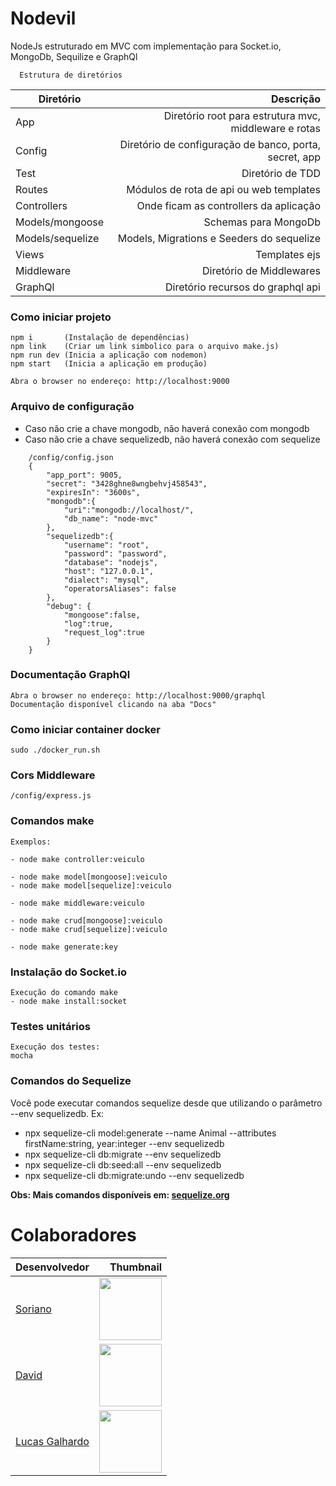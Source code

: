 # Nodevil
NodeJs estruturado em MVC com implementação para Socket.io, MongoDb, Sequilize e GraphQl

```
  Estrutura de diretórios
```

Diretório | Descrição
--------- | ------:
App | Diretório root para estrutura mvc, middleware e rotas
Config | Diretório de configuração de banco, porta, secret, app
Test | Diretório de TDD
Routes | Módulos de rota de api ou web templates
Controllers | Onde ficam as controllers da aplicação 
Models/mongoose | Schemas para MongoDb
Models/sequelize | Models, Migrations e Seeders do sequelize
Views | Templates ejs
Middleware | Diretório de Middlewares
GraphQl | Diretório recursos do graphql api


### Como iniciar projeto
```
npm i       (Instalação de dependências)
npm link    (Criar um link simbolico para o arquivo make.js)
npm run dev (Inicia a aplicação com nodemon)
npm start   (Inicia a aplicação em produção)

Abra o browser no endereço: http://localhost:9000
```

### Arquivo de configuração
- Caso não crie a chave mongodb, não haverá conexão com mongodb
- Caso não crie a chave sequelizedb, não haverá conexão com sequelize
```
    /config/config.json
    {
        "app_port": 9005,
        "secret": "3428ghne8wngbehvj458543",
        "expiresIn": "3600s",
        "mongodb":{
            "uri":"mongodb://localhost/",
            "db_name": "node-mvc"
        },
        "sequelizedb":{
            "username": "root",
            "password": "password",
            "database": "nodejs",
            "host": "127.0.0.1",
            "dialect": "mysql",
            "operatorsAliases": false
        },
        "debug": {
            "mongoose":false,
            "log":true,
            "request_log":true
        }
    }
```


### Documentação GraphQl
```
Abra o browser no endereço: http://localhost:9000/graphql
Documentação disponível clicando na aba "Docs"
```


### Como iniciar container docker
```
sudo ./docker_run.sh
```

### Cors Middleware
```
/config/express.js
```

### Comandos make
```
Exemplos: 

- node make controller:veiculo

- node make model[mongoose]:veiculo
- node make model[sequelize]:veiculo

- node make middleware:veiculo

- node make crud[mongoose]:veiculo
- node make crud[sequelize]:veiculo

- node make generate:key

```


### Instalação do Socket.io
```
Execução do comando make
- node make install:socket
```


### Testes unitários
```
Execução dos testes:
mocha
```

### Comandos do Sequelize

Você pode executar comandos sequelize desde que utilizando o parâmetro --env sequelizedb. Ex:

- npx sequelize-cli model:generate --name Animal --attributes firstName:string, year:integer --env sequelizedb
- npx sequelize-cli db:migrate --env sequelizedb
- npx sequelize-cli db:seed:all --env sequelizedb
- npx sequelize-cli db:migrate:undo --env sequelizedb

**Obs: Mais comandos disponíveis em: [sequelize.org](https://sequelize.org/master/manual/getting-started.html)**





# Colaboradores

Desenvolvedor | Thumbnail
--------- | ------:
[Soriano](https://github.com/gustavoSoriano) | <img src="https://avatars3.githubusercontent.com/u/20995835?s=460&v=4" width="100"/>
[David](https://github.com/DavidWilliamBalbino) | <img src="https://avatars0.githubusercontent.com/u/19325395?s=460&v=4" width="100"/>
[Lucas Galhardo](https://github.com/LucasGalhardoLima) | <img src="https://avatars0.githubusercontent.com/u/29153930?s=460&v=4" width="100"/>
